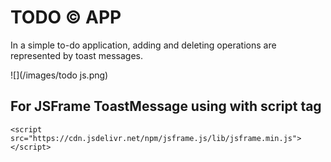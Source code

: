 # TODO &copy; APP
In a simple to-do application, adding and deleting operations are represented by toast messages.

![](/images/todo js.png)

## For JSFrame ToastMessage using with script tag
```
<script src="https://cdn.jsdelivr.net/npm/jsframe.js/lib/jsframe.min.js"></script>
```
